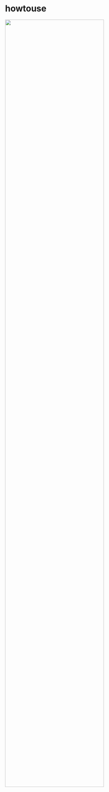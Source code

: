 # howtouse
<img width="80%" src="https://github.com/eunyoung-orange/howtouse/issues/1#issue-1457300015"/>
